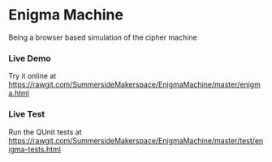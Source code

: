 # Enigma Machine
Being a browser based simulation of the cipher machine

### Live Demo
Try it online at https://rawgit.com/SummersideMakerspace/EnigmaMachine/master/enigma.html

### Live Test
Run the QUnit tests at https://rawgit.com/SummersideMakerspace/EnigmaMachine/master/test/enigma-tests.html
